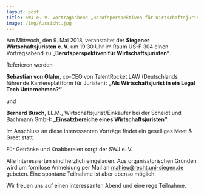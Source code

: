 ```yaml
---
layout: post
title: SWJ e. V. Vortragsabend „Berufsperspektiven für Wirtschaftsjuristen“ – 09.05.18, 19:30 Uhr, US-F 304
image: /img/Aussicht.jpg
---
```


Am Mittwoch, den 9. Mai 2018, veranstaltet der **Siegener Wirtschaftsjuristen e. V.** um 19:30 Uhr im Raum US-F 304 einen Vortragsabend zu **„Berufsperspektiven für Wirtschaftsjuristen“**.

Referieren werden

**Sebastian von Glahn**, co-CEO von TalentRocket LAW 
(Deutschlands führende Karriereplattform für Juristen):
 **„Als Wirtschaftsjurist in ein Legal Tech Unternehmen?“**

und

**Bernard Busch**, LL.M., Wirtschaftsjurist/Einkäufer bei der Scheidt und Bachmann GmbH: **„Einsatzbereiche eines Wirtschaftsjuristen“**.

Im Anschluss an diese interessanten Vorträge findet ein geselliges Meet & Greet statt.

Für Getränke und Knabbereien sorgt der SWJ e. V.

Alle Interessierten sind herzlich eingeladen. Aus organisatorischen Gründen wird um formlose Anmeldung per Mail an mahieu@recht.uni-siegen.de gebeten. Eine spontane Teilnahme ist aber ebenso möglich.

Wir freuen uns auf einen interessanten Abend und eine rege Teilnahme.
